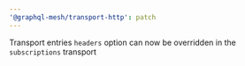 ```yaml
---
'@graphql-mesh/transport-http': patch
---
```


Transport entries `headers` option can now be overridden in the `subscriptions` transport
